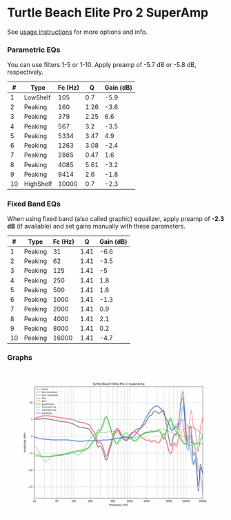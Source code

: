 # Turtle Beach Elite Pro 2 SuperAmp
See [usage instructions](https://github.com/jaakkopasanen/AutoEq#usage) for more options and info.

### Parametric EQs
You can use filters 1-5 or 1-10. Apply preamp of -5.7 dB or -5.8 dB, respectively.

|   # | Type      |   Fc (Hz) |    Q |   Gain (dB) |
|-----|-----------|-----------|------|-------------|
|   1 | LowShelf  |       105 | 0.7  |        -5.9 |
|   2 | Peaking   |       160 | 1.26 |        -3.6 |
|   3 | Peaking   |       379 | 2.25 |         6.6 |
|   4 | Peaking   |       567 | 3.2  |        -3.5 |
|   5 | Peaking   |      5334 | 3.47 |         4.9 |
|   6 | Peaking   |      1263 | 3.08 |        -2.4 |
|   7 | Peaking   |      2865 | 0.47 |         1.6 |
|   8 | Peaking   |      4085 | 5.61 |        -3.2 |
|   9 | Peaking   |      9414 | 2.6  |        -1.8 |
|  10 | HighShelf |     10000 | 0.7  |        -2.3 |

### Fixed Band EQs
When using fixed band (also called graphic) equalizer, apply preamp of **-2.3 dB** (if available) and set gains manually with these parameters.

|   # | Type    |   Fc (Hz) |    Q |   Gain (dB) |
|-----|---------|-----------|------|-------------|
|   1 | Peaking |        31 | 1.41 |        -6.6 |
|   2 | Peaking |        62 | 1.41 |        -3.5 |
|   3 | Peaking |       125 | 1.41 |        -5   |
|   4 | Peaking |       250 | 1.41 |         1.8 |
|   5 | Peaking |       500 | 1.41 |         1.6 |
|   6 | Peaking |      1000 | 1.41 |        -1.3 |
|   7 | Peaking |      2000 | 1.41 |         0.9 |
|   8 | Peaking |      4000 | 1.41 |         2.1 |
|   9 | Peaking |      8000 | 1.41 |         0.2 |
|  10 | Peaking |     16000 | 1.41 |        -4.7 |

### Graphs
![](./Turtle%20Beach%20Elite%20Pro%202%20SuperAmp.png)
